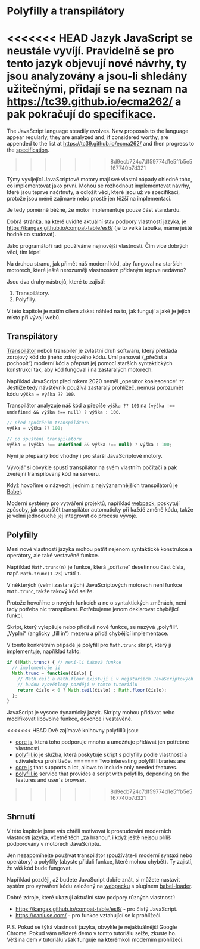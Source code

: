 
# Polyfilly a transpilátory

<<<<<<< HEAD
Jazyk JavaScript se neustále vyvíjí. Pravidelně se pro tento jazyk objevují nové návrhy, ty jsou analyzovány a jsou-li shledány užitečnými, přidají se na seznam na <https://tc39.github.io/ecma262/> a pak pokračují do [specifikace](http://www.ecma-international.org/publications/standards/Ecma-262.htm).
=======
The JavaScript language steadily evolves. New proposals to the language appear regularly, they are analyzed and, if considered worthy, are appended to the list at <https://tc39.github.io/ecma262/> and then progress to the [specification](https://www.ecma-international.org/publications-and-standards/standards/ecma-262/).
>>>>>>> 8d9ecb724c7df59774d1e5ffb5e5167740b7d321

Týmy vyvíjející JavaScriptové motory mají své vlastní nápady ohledně toho, co implementovat jako první. Mohou se rozhodnout implementovat návrhy, které jsou teprve načrtnuty, a odložit věci, které jsou už ve specifikaci, protože jsou méně zajímavé nebo prostě jen těžší na implementaci.

Je tedy poměrně běžné, že motor implementuje pouze část standardu.

Dobrá stránka, na které uvidíte aktuální stav podpory vlastností jazyka, je <https://kangax.github.io/compat-table/es6/> (je to velká tabulka, máme ještě hodně co studovat).

Jako programátoři rádi používáme nejnovější vlastnosti. Čím více dobrých věcí, tím lépe!

Na druhou stranu, jak přimět náš moderní kód, aby fungoval na starších motorech, které ještě nerozumějí vlastnostem přidaným teprve nedávno?

Jsou dva druhy nástrojů, které to zajistí:

1. Transpilátory.
2. Polyfilly.

V této kapitole je naším cílem získat náhled na to, jak fungují a jaké je jejich místo při vývoji webů.

## Transpilátory

[Transpilátor](https://cs.wikipedia.org/wiki/Transpiler) neboli transpiler je zvláštní druh softwaru, který překládá zdrojový kód do jiného zdrojového kódu. Umí parsovat („přečíst a pochopit“) moderní kód a přepsat jej pomocí starších syntaktických konstrukcí tak, aby kód fungoval i na zastaralých motorech.

Například JavaScript před rokem 2020 neměl „operátor koalescence“ `??`. Jestliže tedy návštěvník používá zastaralý prohlížeč, nemusí porozumět kódu `výška = výška ?? 100`.

Transpilátor analyzuje náš kód a přepíše `výška ?? 100` na `(výška !== undefined && výška !== null) ? výška : 100`.

```js
// před spuštěním transpilátoru
výška = výška ?? 100;

// po spuštění transpilátoru
výška = (výška !== undefined && výška !== null) ? výška : 100;
```

Nyní je přepsaný kód vhodný i pro starší JavaScriptové motory.

Vývojář si obvykle spustí transpilátor na svém vlastním počítači a pak zveřejní transpilovaný kód na serveru.

Když hovoříme o názvech, jedním z nejvýznamnějších transpilátorů je [Babel](https://babeljs.io).

Moderní systémy pro vytváření projektů, například [webpack](https://webpack.js.org/), poskytují způsoby, jak spouštět transpilátor automaticky při každé změně kódu, takže je velmi jednoduché jej integrovat do procesu vývoje.

## Polyfilly

Mezi nové vlastnosti jazyka mohou patřit nejenom syntaktické konstrukce a operátory, ale také vestavěné funkce.

Například `Math.trunc(n)` je funkce, která „odřízne“ desetinnou část čísla, např. `Math.trunc(1.23)` vrátí `1`.

V některých (velmi zastaralých) JavaScriptových motorech není funkce `Math.trunc`, takže takový kód selže.

Protože hovoříme o nových funkcích a ne o syntaktických změnách, není tady potřeba nic transpilovat. Potřebujeme jenom deklarovat chybějící funkci.

Skript, který vylepšuje nebo přidává nové funkce, se nazývá „polyfill“. „Vyplní“ (anglicky „fill in“) mezeru a přidá chybějící implementace.

V tomto konkrétním případě je polyfill pro `Math.trunc` skript, který ji implementuje, například takto:

```js
if (!Math.trunc) { // není-li taková funkce
  // implementuje ji
  Math.trunc = function(číslo) {
    // Math.ceil a Math.floor existují i v nejstarších JavaScriptových motorech
    // budou vysvětleny později v tomto tutoriálu
    return číslo < 0 ? Math.ceil(číslo) : Math.floor(číslo);
  };
}
```

JavaScript je vysoce dynamický jazyk. Skripty mohou přidávat nebo modifikovat libovolné funkce, dokonce i vestavěné.

<<<<<<< HEAD
Dvě zajímavé knihovny polyfillů jsou:
- [core js](https://github.com/zloirock/core-js), která toho podporuje mnoho a umožňuje přidávat jen potřebné vlastnosti.
- [polyfill.io](http://polyfill.io) je služba, která poskytuje skript s polyfilly podle vlastností a uživatelova prohlížeče.
=======
Two interesting polyfill libraries are:
- [core js](https://github.com/zloirock/core-js) that supports a lot, allows to include only needed features.
- [polyfill.io](https://polyfill.io/) service that provides a script with polyfills, depending on the features and user's browser.
>>>>>>> 8d9ecb724c7df59774d1e5ffb5e5167740b7d321

## Shrnutí

V této kapitole jsme vás chtěli motivovat k prostudování moderních vlastností jazyka, včetně těch „za hranou“, i když ještě nejsou příliš podporovány v motorech JavaScriptu.

Jen nezapomínejte používat transpilátor (používáte-li moderní syntaxi nebo operátory) a polyfilly (abyste přidali funkce, které mohou chybět). Ty zajistí, že váš kód bude fungovat.

Například později, až budete JavaScript dobře znát, si můžete nastavit systém pro vytváření kódu založený na [webpacku](https://webpack.js.org/) s pluginem [babel-loader](https://github.com/babel/babel-loader).

Dobré zdroje, které ukazují aktuální stav podpory různých vlastností:
- <https://kangax.github.io/compat-table/es6/> - pro čistý JavaScript.
- <https://caniuse.com/> - pro funkce vztahující se k prohlížeči.

P.S. Pokud se týká vlastností jazyka, obvykle je nejaktuálnější Google Chrome. Pokud vám některé demo v tomto tutoriálu selže, zkuste ho. Většina dem v tutoriálu však funguje na kterémkoli moderním prohlížeči.

